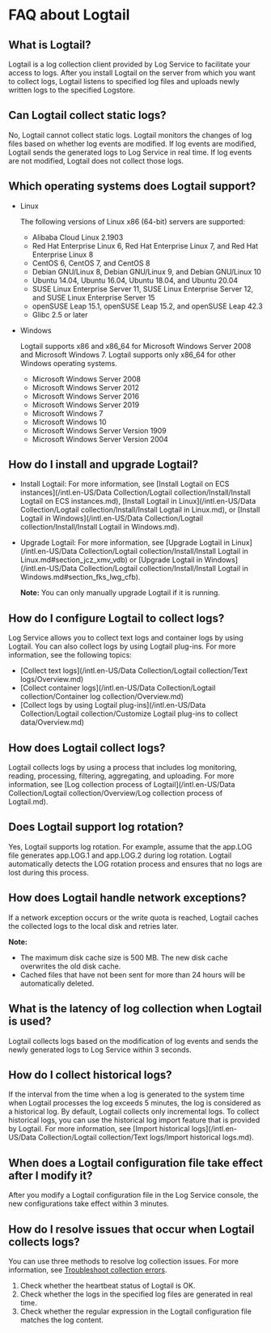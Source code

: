 # FAQ about Logtail

## What is Logtail?

Logtail is a log collection client provided by Log Service to facilitate your access to logs. After you install Logtail on the server from which you want to collect logs, Logtail listens to specified log files and uploads newly written logs to the specified Logstore.

## Can Logtail collect static logs?

No, Logtail cannot collect static logs. Logtail monitors the changes of log files based on whether log events are modified. If log events are modified, Logtail sends the generated logs to Log Service in real time. If log events are not modified, Logtail does not collect those logs.

## Which operating systems does Logtail support?

-   Linux

    The following versions of Linux x86 \(64-bit\) servers are supported:

    -   Alibaba Cloud Linux 2.1903
    -   Red Hat Enterprise Linux 6, Red Hat Enterprise Linux 7, and Red Hat Enterprise Linux 8
    -   CentOS 6, CentOS 7, and CentOS 8
    -   Debian GNU/Linux 8, Debian GNU/Linux 9, and Debian GNU/Linux 10
    -   Ubuntu 14.04, Ubuntu 16.04, Ubuntu 18.04, and Ubuntu 20.04
    -   SUSE Linux Enterprise Server 11, SUSE Linux Enterprise Server 12, and SUSE Linux Enterprise Server 15
    -   openSUSE Leap 15.1, openSUSE Leap 15.2, and openSUSE Leap 42.3
    -   Glibc 2.5 or later
-   Windows

    Logtail supports x86 and x86\_64 for Microsoft Windows Server 2008 and Microsoft Windows 7. Logtail supports only x86\_64 for other Windows operating systems.

    -   Microsoft Windows Server 2008
    -   Microsoft Windows Server 2012
    -   Microsoft Windows Server 2016
    -   Microsoft Windows Server 2019
    -   Microsoft Windows 7
    -   Microsoft Windows 10
    -   Microsoft Windows Server Version 1909
    -   Microsoft Windows Server Version 2004

## How do I install and upgrade Logtail?

-   Install Logtail: For more information, see [Install Logtail on ECS instances](/intl.en-US/Data Collection/Logtail collection/Install/Install Logtail on ECS instances.md), [Install Logtail in Linux](/intl.en-US/Data Collection/Logtail collection/Install/Install Logtail in Linux.md), or [Install Logtail in Windows](/intl.en-US/Data Collection/Logtail collection/Install/Install Logtail in Windows.md).
-   Upgrade Logtail: For more information, see [Upgrade Logtail in Linux](/intl.en-US/Data Collection/Logtail collection/Install/Install Logtail in Linux.md#section_jcz_xmv_vdb) or [Upgrade Logtail in Windows](/intl.en-US/Data Collection/Logtail collection/Install/Install Logtail in Windows.md#section_fks_lwg_cfb).

    **Note:** You can only manually upgrade Logtail if it is running.


## How do I configure Logtail to collect logs?

Log Service allows you to collect text logs and container logs by using Logtail. You can also collect logs by using Logtail plug-ins. For more information, see the following topics:

-   [Collect text logs](/intl.en-US/Data Collection/Logtail collection/Text logs/Overview.md)
-   [Collect container logs](/intl.en-US/Data Collection/Logtail collection/Container log collection/Overview.md)
-   [Collect logs by using Logtail plug-ins](/intl.en-US/Data Collection/Logtail collection/Customize Logtail plug-ins to collect data/Overview.md)

## How does Logtail collect logs?

Logtail collects logs by using a process that includes log monitoring, reading, processing, filtering, aggregating, and uploading. For more information, see [Log collection process of Logtail](/intl.en-US/Data Collection/Logtail collection/Overview/Log collection process of Logtail.md).

## Does Logtail support log rotation?

Yes, Logtail supports log rotation. For example, assume that the app.LOG file generates app.LOG.1 and app.LOG.2 during log rotation. Logtail automatically detects the LOG rotation process and ensures that no logs are lost during this process.

## How does Logtail handle network exceptions?

If a network exception occurs or the write quota is reached, Logtail caches the collected logs to the local disk and retries later.

**Note:**

-   The maximum disk cache size is 500 MB. The new disk cache overwrites the old disk cache.
-   Cached files that have not been sent for more than 24 hours will be automatically deleted.

## What is the latency of log collection when Logtail is used?

Logtail collects logs based on the modification of log events and sends the newly generated logs to Log Service within 3 seconds.

## How do I collect historical logs?

If the interval from the time when a log is generated to the system time when Logtail processes the log exceeds 5 minutes, the log is considered as a historical log. By default, Logtail collects only incremental logs. To collect historical logs, you can use the historical log import feature that is provided by Logtail. For more information, see [Import historical logs](/intl.en-US/Data Collection/Logtail collection/Text logs/Import historical logs.md).

## When does a Logtail configuration file take effect after I modify it?

After you modify a Logtail configuration file in the Log Service console, the new configurations take effect within 3 minutes.

## How do I resolve issues that occur when Logtail collects logs?

You can use three methods to resolve log collection issues. For more information, see [Troubleshoot collection errors]().

1.  Check whether the heartbeat status of Logtail is OK.
2.  Check whether the logs in the specified log files are generated in real time.
3.  Check whether the regular expression in the Logtail configuration file matches the log content.

